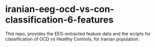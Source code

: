 # iranian-eeg-ocd-vs-con-classification-6-features
This repo, provides the EEG-extracted feature data and the scripts for classification of OCD vs Healthy Controls, for Iranian population.
